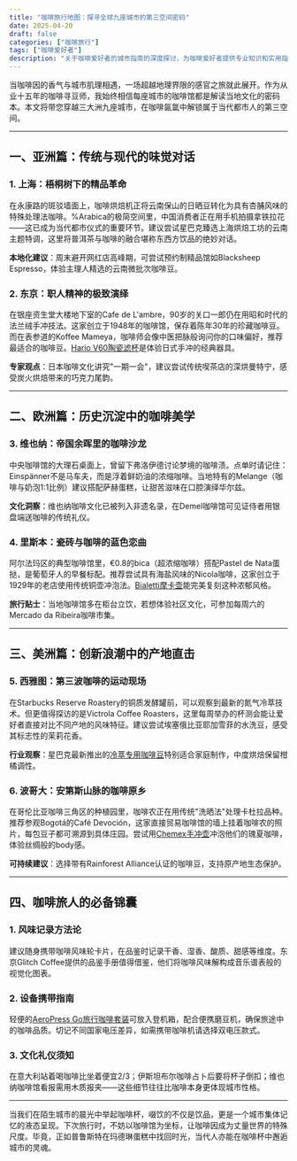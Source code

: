 ```yaml
---
title: "咖啡旅行地图：探寻全球九座城市的第三空间密码"
date: 2025-04-20
draft: false
categories: ["咖啡旅行"]
tags: ["咖啡爱好者"]
description: "关于咖啡爱好者的城市指南的深度探讨，为咖啡爱好者提供专业知识和实用指南。"
---
```


当咖啡因的香气与城市肌理相遇，一场超越地理界限的感官之旅就此展开。作为从业十五年的咖啡寻豆师，我始终相信每座城市的咖啡馆都是解读当地文化的密码本。本文将带您穿越三大洲九座城市，在咖啡氤氲中解锁属于当代都市人的第三空间。

---

## 一、亚洲篇：传统与现代的味觉对话

### 1. 上海：梧桐树下的精品革命
在永康路的斑驳墙面上，咖啡烘焙机正将云南保山的日晒豆转化为具有杏脯风味的特殊处理法咖啡。%Arabica的极简空间里，中国消费者正在用手机拍摄拿铁拉花——这已成为当代都市仪式的重要环节。建议尝试星巴克臻选上海烘焙工坊的云南主题特调，这里将普洱茶与咖啡的融合堪称东西方饮品的绝妙对话。

**本地化建议**：周末避开网红店高峰期，可尝试预约制精品馆如Blacksheep Espresso，体验主理人精选的云南微批次咖啡豆。

### 2. 东京：职人精神的极致演绎
在银座资生堂大楼地下室的Cafe de L'ambre，90岁的关口一郎仍在用昭和时代的法兰绒手冲技法。这家创立于1948年的咖啡馆，保存着陈年30年的珍藏咖啡豆。而在表参道的Koffee Mameya，咖啡师会像中医把脉般询问你的口味偏好，推荐最适合的咖啡豆。[Hario V60陶瓷滤杯](https://www.amazon.com/dp/B001OFPNNQ?tag=coffeeprism-20)是体验日式手冲的经典器具。

**专家观点**：日本咖啡文化讲究"一期一会"，建议尝试传统喫茶店的深烘曼特宁，感受炭火烘焙带来的巧克力尾韵。

---

## 二、欧洲篇：历史沉淀中的咖啡美学

### 3. 维也纳：帝国余晖里的咖啡沙龙
中央咖啡馆的大理石桌面上，曾留下弗洛伊德讨论梦境的咖啡渍。点单时请记住：Einspänner不是马车夫，而是浮着鲜奶油的浓缩咖啡。当地特有的Melange（咖啡与奶泡1:1比例）建议搭配萨赫蛋糕，让甜苦滋味在口腔演绎华尔兹。

**文化洞察**：维也纳咖啡文化已被列入非遗名录，在Demel咖啡馆可见证侍者用银盘端送咖啡的传统礼仪。

### 4. 里斯本：瓷砖与咖啡的蓝色恋曲
阿尔法玛区的典型咖啡馆里，€0.8的bica（超浓缩咖啡）搭配Pastel de Nata蛋挞，是葡萄牙人的早餐标配。推荐尝试具有海盐风味的Nicola咖啡，这家创立于1929年的老店使用传统铜壶冲泡法。[Bialetti摩卡壶](https://www.amazon.com/dp/B0000AN3CQ?tag=coffeeprism-20)能完美复刻这种浓郁风格。

**旅行贴士**：当地咖啡馆多在柜台立饮，若想体验社区文化，可参加每周六的Mercado da Ribeira咖啡市集。

---

## 三、美洲篇：创新浪潮中的产地直击

### 5. 西雅图：第三波咖啡的运动现场
在Starbucks Reserve Roastery的铜质发酵罐前，可以观察到最新的氮气冷萃技术。但更值得探访的是Victrola Coffee Roasters，这里每周举办的杯测会能让爱好者直接对比不同产地的风味特征。建议尝试埃塞俄比亚耶加雪菲的水洗豆，感受其标志性的茉莉花香。

**行业观察**：星巴克最新推出的[冷萃专用咖啡豆](https://www.amazon.com/dp/B01N5I5QH4?tag=coffeeprism-20)特别适合家庭制作，中度烘焙保留柑橘调性。

### 6. 波哥大：安第斯山脉的咖啡原乡
在哥伦比亚咖啡三角区的种植园里，咖啡农正在用传统"洗晒法"处理卡杜拉品种。推荐参观Bogotá的Café Devoción，这家直接贸易咖啡馆的墙上挂着咖啡农的照片，每包豆子都可溯源到具体庄园。尝试用[Chemex手冲壶](https://www.amazon.com/dp/B0018M2Y7Y?tag=coffeeprism-20)冲泡他们的瑰夏咖啡，体验丝绸般的body感。

**可持续建议**：选择带有Rainforest Alliance认证的咖啡豆，支持原产地生态保护。

---

## 四、咖啡旅人的必备锦囊

### 1. 风味记录方法论
建议随身携带咖啡风味轮卡片，在品鉴时记录干香、湿香、酸质、甜感等维度。东京Glitch Coffee提供的品鉴手册值得借鉴，他们将咖啡风味解构成音乐谱表般的视觉化图表。

### 2. 设备携带指南
轻便的[AeroPress Go旅行咖啡套装](https://www.amazon.com/dp/B07S3QKM4W?tag=coffeeprism-20)可放入登机箱，配合便携磨豆机，确保旅途中的咖啡品质。切记不同国家电压差异，如需携带咖啡机请选择双电压款式。

### 3. 文化礼仪须知
在意大利站着喝咖啡比坐着便宜2/3；伊斯坦布尔咖啡占卜后要将杯子倒扣；维也纳咖啡馆看报需用木质报夹——这些细节往往比咖啡本身更体现城市性格。

---

当我们在陌生城市的晨光中举起咖啡杯，啜饮的不仅是饮品，更是一个城市集体记忆的液态呈现。下次旅行时，不妨以咖啡馆为坐标，让咖啡因成为丈量世界的特殊尺度。毕竟，正如普鲁斯特在玛德琳蛋糕中找回时光，当代人亦能在咖啡杯中邂逅城市的灵魂。